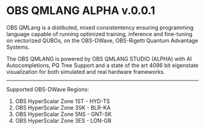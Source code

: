 

# OBS QMLANG ALPHA v.0.0.1
OBS QMLang is a distibuted, mixed consistentency ensuring programming language capable of running optimized training, inference and fine-tuning on vectorized QUBOs, on the OBS-DWave, OBS-Rigetti Quantum Advantage Systems. 

The OBS QMLANG is powered by OBS QMLANG STUDIO (ALPHA) with AI Autocompletions, PQ Tree Support and a state of the art 4096 bit eigenstate visualization for both simulated and real hardware frameworks. 

---
Supported OBS-DWave Regions: 
1. OBS HyperScalar Zone 1ST - HYD-TS
2. OBS HyperScalar Zone 3SK - BLR-KA
3. OBS HyperScalar Zone 5NS - GNT-SK
4. OBS HyperScalar Zone 3ES - LON-GB
